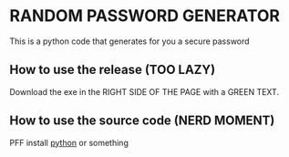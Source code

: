 # RANDOM PASSWORD GENERATOR
This is a python code that generates for you a secure password
## How to use the release (TOO LAZY)
Download the exe in the RIGHT SIDE OF THE PAGE with a GREEN TEXT.
## How to use the source code (NERD MOMENT)
PFF install [python](https://www.python.org/downloads/release/python-3111/) or something
